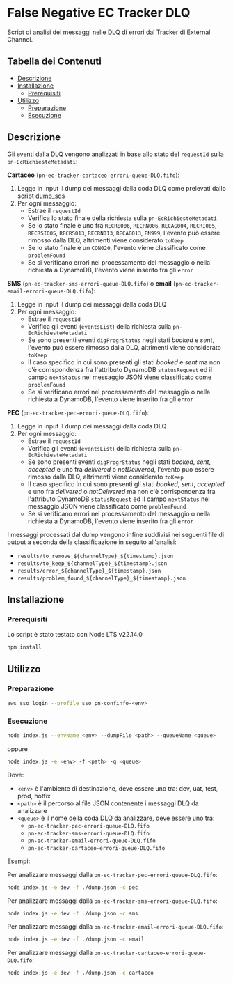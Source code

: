 # False Negative EC Tracker DLQ

Script di analisi dei messaggi nelle DLQ di errori dal Tracker di External Channel.

## Tabella dei Contenuti

* [Descrizione](#descrizione)
* [Installazione](#installazione)
  * [Prerequisiti](#prerequisiti)
* [Utilizzo](#utilizzo)
  * [Preparazione](#preparazione)
  * [Esecuzione](#esecuzione)

## Descrizione

Gli eventi dalla DLQ vengono analizzati in base allo stato del `requestId` sulla `pn-EcRichiesteMetadati`:

**Cartaceo** (`pn-ec-tracker-cartaceo-errori-queue-DLQ.fifo`):

1. Legge in input il dump dei messaggi dalla coda DLQ come prelevati dallo script [dump_sqs](https://github.com/pagopa/pn-troubleshooting/tree/main/dump_sqs)
2. Per ogni messaggio:
   * Estrae il `requestId`
   * Verifica lo stato finale della richiesta sulla `pn-EcRichiesteMetadati`
   * Se lo stato finale è uno fra `RECRS006`, `RECRN006`, `RECAG004`, `RECRI005`, `RECRSI005`, `RECRS013`, `RECRN013`, `RECAG013`, `PN999`, l'evento può essere rimosso dalla DLQ, altrimenti viene considerato `toKeep`
   * Se lo stato finale è un `CON020`, l'evento viene classificato come `problemFound`
   * Se si verificano errori nel processamento del messaggio o nella richiesta a DynamoDB, l'evento viene inserito fra gli `error`

**SMS** (`pn-ec-tracker-sms-errori-queue-DLQ.fifo`) o **email** (`pn-ec-tracker-email-errori-queue-DLQ.fifo`):

1. Legge in input il dump dei messaggi dalla coda DLQ
2. Per ogni messaggio:
   * Estrae il `requestId`
   * Verifica gli eventi (`eventsList`) della richiesta sulla `pn-EcRichiesteMetadati`
   * Se sono presenti eventi `digProgrStatus` negli stati *booked* e *sent*, l'evento può essere rimosso dalla DLQ, altrimenti viene considerato `toKeep`
   * Il caso specifico in cui sono presenti gli stati *booked* e *sent* ma non c'è corrispondenza fra l'attributo DynamoDB `statusRequest` ed il campo `nextStatus` nel messaggio JSON viene classificato come `problemFound`
   * Se si verificano errori nel processamento del messaggio o nella richiesta a DynamoDB, l'evento viene inserito fra gli `error`

**PEC** (`pn-ec-tracker-pec-errori-queue-DLQ.fifo`):

1. Legge in input il dump dei messaggi dalla coda DLQ
2. Per ogni messaggio:
   * Estrae il `requestId`
   * Verifica gli eventi (`eventsList`) della richiesta sulla `pn-EcRichiesteMetadati`
   * Se sono presenti eventi `digProgrStatus` negli stati *booked*, *sent*, *accepted* e uno fra *delivered* o *notDelivered*, l'evento può essere rimosso dalla DLQ, altrimenti viene considerato `toKeep`
   * Il caso specifico in cui sono presenti gli stati *booked*, *sent*, *accepted* e uno fra *delivered* o *notDelivered* ma non c'è corrispondenza fra l'attributo DynamoDB `statusRequest` ed il campo `nextStatus` nel messaggio JSON viene classificato come `problemFound`
   * Se si verificano errori nel processamento del messaggio o nella richiesta a DynamoDB, l'evento viene inserito fra gli `error`

I messaggi processati dal dump vengono infine suddivisi nei seguenti file di output a seconda della classificazione in seguito all'analisi:

* `results/to_remove_${channelType}_${timestamp}.json`
* `results/to_keep_${channelType}_${timestamp}.json`
* `results/error_${channelType}_${timestamp}.json`
* `results/problem_found_${channelType}_${timestamp}.json`

## Installazione

### Prerequisiti

Lo script è stato testato con Node LTS v22.14.0

```bash
npm install
```

## Utilizzo

### Preparazione

```bash
aws sso login --profile sso_pn-confinfo-<env>
```

### Esecuzione

```bash
node index.js --envName <env> --dumpFile <path> --queueName <queue>
```

oppure

```bash
node index.js -e <env> -f <path> -q <queue>
```

Dove:

* `<env>` è l'ambiente di destinazione, deve essere uno tra: dev, uat, test, prod, hotfix
* `<path>` è il percorso al file JSON contenente i messaggi DLQ da analizzare
* `<queue>` è il nome della coda DLQ da analizzare, deve essere uno tra:
  * `pn-ec-tracker-pec-errori-queue-DLQ.fifo`
  * `pn-ec-tracker-sms-errori-queue-DLQ.fifo`
  * `pn-ec-tracker-email-errori-queue-DLQ.fifo`
  * `pn-ec-tracker-cartaceo-errori-queue-DLQ.fifo`

Esempi:

Per analizzare messaggi dalla `pn-ec-tracker-pec-errori-queue-DLQ.fifo`:

```bash
node index.js -e dev -f ./dump.json -c pec
```

Per analizzare messaggi dalla `pn-ec-tracker-sms-errori-queue-DLQ.fifo`:

```bash
node index.js -e dev -f ./dump.json -c sms
```

Per analizzare messaggi dalla `pn-ec-tracker-email-errori-queue-DLQ.fifo`:

```bash
node index.js -e dev -f ./dump.json -c email
```

Per analizzare messaggi dalla `pn-ec-tracker-cartaceo-errori-queue-DLQ.fifo`:

```bash
node index.js -e dev -f ./dump.json -c cartaceo
```
